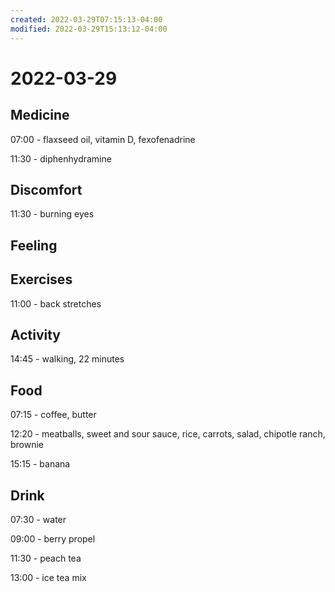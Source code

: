```yaml
---
created: 2022-03-29T07:15:13-04:00
modified: 2022-03-29T15:13:12-04:00
---
```


# 2022-03-29

## Medicine

07:00 - flaxseed oil, vitamin D, fexofenadrine

11:30 - diphenhydramine


## Discomfort

11:30 - burning eyes


## Feeling


## Exercises

11:00 - back stretches


## Activity

14:45 - walking, 22 minutes


## Food

07:15 - coffee, butter

12:20 - meatballs, sweet and sour sauce, rice, carrots, salad, chipotle ranch, brownie

15:15 - banana


## Drink

07:30 - water

09:00 - berry propel

11:30 - peach tea

13:00 - ice tea mix
